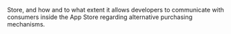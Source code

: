 Store,  and  how  and  to  what  extent  it  allows  developers  to  communicate  with  consumers  inside  the  App  Store  regarding
alternative purchasing mechanisms.